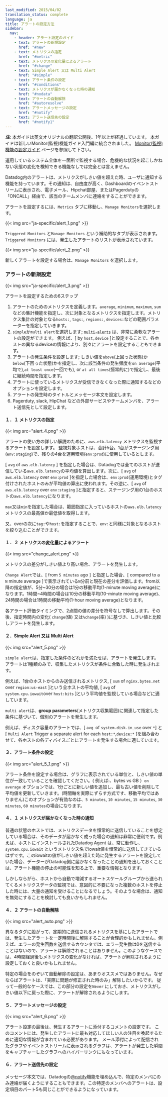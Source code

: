 ```yaml
---
last_modified: 2015/04/02
translation_status: complete
language: ja
title: アラートの設定方法
sidebar:
  nav:
    - header: アラート設定のガイド
    - text: アラートの新規設定
      href: "#new"
    - text: メトリクスの指定
      href: "#metric"
    - text: メトリクスの変化量によるアラート
      href: "#change"
    - text: Simple Alert 又は Multi Alert
      href: "#simple"
    - text: アラート条件の設定
      href: "#conditions"
    - text: メトリクスが届かなくなった時の通知
      href: "#nodata"
    - text: アラートの自動解除
      href: "#autoresolve"
    - text: アラートメッセージの設定
      href: "#notify"
    - text: アラート送信先の設定
      href: "#notify1"
---
```


***注:*** 本ガイドは英文オリジナルの翻訳公開後、1年以上が経過しています。
本ガイドは新しいMonitor(監視)機能ガイド入門編に統合されました。
[Monitor(監視)機能の設定ガイド](/ja/guides/monitoring) ページを参照して下さい。

<!-- <p>Monitoring all of your infrastructure in one place wouldn't be complete without
the ability to know when critical changes are occurring.
Alerts within Datadog notify you when a metric crosses a threshold; they're flexible,
appear in the event stream, and can be delivered to team members of your choice via email,
Hipchat room, or whoever is 'oncall' in Pagerduty.
To set up an alert, go to the 'Metrics' tab and select 'Manage Alerts'.</p>

{{< img src="alert_1.png" >}}

<p>Two subtabs will appear, 'Triggered Alerts' and 'Manage Metric Alerts'.
'Triggered Alerts' are all alerts currently firing. Select 'Manage Metric Alerts' to
create a new alert.</p>

{{< img src="alert_2.png" >}} -->

運用しているシステム全体を一箇所で監視する場合、危機的な状況を起こしかねない状態の変化を検知できる機能なしでは完全とは言えません。

Datadog内のアラートは、メトリクスがしきい値を超えた時、ユーザに通知する機能を持っています。その通知は、自由度が高く、Dashboardのイベントストリームに表示され、電子メール、Hipchat部屋、またはPagerdutyの「ONCALL」経由で、該当のチームメンバに連絡をすることができます。

アラートを設定するには、`Metrics` タブに移動し、`Manage Monitors`を選択します。

{{< img src="ja-specific/alert_1.png" >}}

`Triggered Monitors` と`Manage Monitors` という補助的なタブが表示されます。
`Triggered Monitors` には、発生したアラートのリストが表示されています。

{{< img src="ja-specific/alert_2.png" >}}

新しくアラートを設定する場合は、`Manage Monitors` を選択します。


<!-- <h3 id="new">Creating a new alert</h3>
{{< img src="alert_3.png" >}}

<p>There are 5 steps to creating an alert</p>
<ol>
<li>Choose the average, minimum, maximum, or sum of a  metric over specific hosts,
tags, regions, devices, etc.</li>
<li>Choose a simple or multi alert; <a href="#simple">multi-alerts</a> are flexible
and can be across host, device, role, etc.</li>
<li>Set the alert conditions; if the metric was above or below a threshold value on average,
at least once, or at all times during a time span and to be alerted if the metric
is receiving no data.</li>
<li>Say what's happening in the alert and @ notify team members.</li>
<li>You can also notify specific services.</li>
</ol> -->


<h3 id="new">アラートの新規設定</h3>

{{< img src="ja-specific/alert_3.png" >}}

アラートを設定するための6ステップ

1. アラートのためのメトリクスを定義します。`average`, `minimum`, `maximum`, `sum`などの集計機能を指定し、次に対象となるメトリクスを指定します。メトリクス集計の対象となる`hosts:`,
`tags:`, `regions:`, `devices:`などの範囲パラメーターを指定していきます。
2. `simple`か`multi alert`を選択します; [`multi-alerts`](#simple) は、非常に柔軟なアラートの設定ができます。
例えば、[ by `host,device` ]と設定することで、各ホストの異なるdeviceの情報により、別々にアラートを設定することもできます。
3. アラートの発生条件を設定します; しきい値を`above`(上回った状態)か`below`(下回った状態)かを指定し、次に該当条件の発生頻度を`on average`(平均で),`at least once`(一回でも), or `at all times`(恒常的に)で指定し、最後に継続時間を指定します。
4. アラートに使っているメトリクスが受信できなくなった際に通知するなどのオプションを設定します。
5. アラートの発生時のタイトルとメッセージ本文を設定します。
6. Pagerduty, slack, HipChat などの外部サービスやチームメンバを、アラート送信先として設定します。


<!-- <h4 id="metric">Choosing a metric</h4>
{{< img src="alert_4.png" >}}
<p>To get into detail on how to use alerts, let's take aws.elb.latency as an example.
Let's also say there are 5 hosts, 1 in staging and the rest in prod.</p>

<p>When selecting 'avg' for 'aws.elb.latency', Datadog will be taking the average
from all hosts emitting that metric. If you add a parameter to 'over', say 'env:prod',
it will now stop averaging in anything not tagged 'env:prod'. On the other hand, if you
did 'env:staging' it wouldn't really be averaging because there would be just one host
emitting that metric thus one time series.
        When selecting 'max' or 'min', Datadog will take the highest or
lowest point respectively seen from any of the hosts emitting that metric.
        Select a 'tag' will limit the metric collection to what you've specified.</p> -->

<h4 id="metric">１．１ メトリクスの指定</h4>

{{< img src="alert_4.png" >}}

アラートの使い方の詳しい解説のために、`aws.elb.latency` メトリクスを監視するアラートを設定します。
監視対象ホストは、合計5台。1台がステージング用(`env:staging`)で、残りの4台を運用環境(`env:prod`)に使用しているとします。

[ `avg` of `aws.elb.latency` ] を指定した場合は、Datadogでは全てのホストが送信している`aws.elb.latency`の平均値を算出します。次に、[ `avg` of `aws.elb.latency` over `env:prod` ]を指定した場合は、`env:prod`(運用環境)とタグ付けされたホストのみが平均値の算出に使われます。その逆に、[ `avg` of `aws.elb.latency` over `env:staging` ]と指定すると、ステージング用の1台のホストの`aws.elb.latency`になります。

`max`又は`min`を指定した場合は、範囲指定に入っているホストの`aws.elb.latency` メトリクスの最高値か最低値を取得します。

又、overの次に`tag:`や`host:`を指定することで、`env:`と同様に対象となるホストを絞り込むことができます。


<!-- <h4 id="change">Change Alerts</h4>
{{< img src="change_alert.png" >}}
<p>
A change alert is triggered when the delta between values is higher than the threshold.
</p>
<p>
A change alert evaluates the difference between a value N minutes ago and now.
The averaging of the values depends on the timeframe of the alert, e.g. 5m - 30m
alerts calculate against a 1-minute moving average, while 1h - 4h alerts will use a 10-minute moving average.
</p>
<p>
On each alert evaluation Datadog will calculate the raw difference (not absolute value) between these two values.
An alert is triggered when the delta over time exceeds the limit, where the limit can be a fixed value or a percent of change.

</p> -->

<h4 id="change">１．２ メトリクスの変化量によるアラート</h4>
{{< img src="change_alert.png" >}}

メトリクスの差分がしきい値より高い場合、アラートを発生します。

`Change Alert`では、[ from `5 minutes` ago ] と指定した場合、[ compared to a `N` minute average ]で表示されている`N`分前と現在の差分を評価します。from以降の指定値が、5分~30分の場合は1分の移動平均(1-minute moving average)になります。1時間~4時間の場合は10分の移動平均(10-minute moving average)、24時間の場合は1時間の移動平均(1-hour moving average)となります。

各アラート評価タイミングで、2点間の値の差分を符号なしで算出します。その後、指定時間内の変化( `change`(値) 又は`%change`(率) )に基づき、しきい値と比較しアラートを発生します。


<!-- <h4 id="simple">Simple and Multi Alerts</h4>
{{< img src="alert_5.png" >}}
<p>A simple alert aggregates over all reporting sources.
You'll get one alert, when the aggregated value meets the conditions set below.
This works best to monitor a metric from a single host, like avg of system.cpu.iowait
over host:bits, or for an aggregate metric across many hosts, like
sum of nginx.bytes.net over region:us-east.</p>

<p>A multi alert applies the alert to each source, according to your group parameters.
E.g. to alert on disk space you might group by host and device, creating the
query: avg of system.disk.in_use over * by host,device. This will trigger a separate
alert for each device on each host that is running out of space.</p> -->

<h4 id="simple">２．Simple Alert 又は Multi Alert</h4>

{{< img src="alert_5.png" >}}

`simple alert`は、指定した条件のどれかを満たせば、アラートを発生します。
アラートは1種類のみで、収集したメトリクスが条件に合致した時に発生されます。

例えば、1台のホストからのみ送信されるメトリクス, [ `sum` of `nginx.bytes.net` over `region:us-east` ]という全ホストの平均値, [ `avg` of `system.cpu.iowait`over `host:bits` ]という平均値を監視している場合などに適しています。

`multi alert`は、**group parameters**(メトリクス収集範囲)に関連して指定した条件に基づいて、個別のアラートを発生します。

例えば、ディスク容量のアラートでは、[ `avg `of `system.disk.in_use` over `*`] と [ `Multi Alert` Trigger a separate alert for each `host:*`,`device:*` ]を組み合わせて、各ホストの各ディバイスごとにアラートを発生する場合に適しています。


<!-- <h4 id="conditions">Alert conditions</h4>
{{< img src="alert_5_1.png" >}}

<p>When setting the alert conditions, ensure that the threshold value you use correctly
matches the unit that are showing in the graph (for example, bytes vs GB). The
'on average' option updates each minute to include the most recent time and dropoff
what’s old (not a “moving average”, really a sliding timeframe). The options for
the time frame are 5, 10, 15, 30, or 60 minutes.</p> -->

<h4 id="conditions">３．アラート条件の設定</h4>
{{< img src="alert_5_1.png" >}}

アラート条件を設定する場合は、グラフに表示されている単位と、しきい値の単位が一致していることを確認してください。( 例えば:、bytes vs GB ）`on average` オプションでは、1分ごとに新しい値を追加し、最も古い値を削除して平均値を更新していきます。(時間軸を実際にずらす方式です、移動平均ではありません)このオプションが有効なのは、`5 minutes`, `10 minutes`, `15 minutes`, `30 minutes`, `60 minutes`の場合になります。

<!-- <h4 id="nodata">No-data alerts</h4>

<p>No-data alerts make it possible to be alerted on a host going down by
registering a “simple alert” or “multi alert” for a metric that is expected to be
reported all the time. Thanks to tags and multi-alerts, this still allows
one alert to cover a large number of hosts. You can enable this by selecting
"Notify" in the dropdown beside "if this metric is missing data for more than
your selected timeframe."</p>

<p>On the other hand, if you are monitoring a
metric over an auto-scaling group of hosts that may come and go at any time,
you will get a lot of notifications when hosts are shut down deliberately. In
that case you should not enable notifications for missing data.</p>

<p>This does not entirely encompass host up/down scenarios, because in the
event that the agent died and the host is still up, you would be incorrectly
alerted. We are working towards supporting this with Service Checks, a feature
we hope to release in the near future.</p> -->

<h4 id="nodata">４．１ メトリクスが届かなくなった時の通知</h4>

普通の状態のホストでは、メトリクスデータを恒常的に送信していることを想定している場合は、そのデータが届かなく成った場合の通知は非常に便利です。例えば、ホストにインストールされたDatadog Agent は、常に動作し、`system.cpu.iowait` というメトリクス名でiowait値を恒常的に送信してきているはずです。このiowaitの値がしきい値を超えた時に発生するアラートを設定していた場合、データーがDatadog側に届かなくなったことの通知を出しておくことは、アラート機能の停止の可能性を知る上で、重要な情報となります。

しかしならがら、ホストから自動で増減するオートスケールグループから送られてくるメトリクスデータの監視では、意図的に不要になった複数のホストを停止した時には、大量の通知を受けることになるでしょう。そのような場合は、通知を無効にすることを検討しても良いかもしれません。


<!-- <h4 id="autoresolve">Autoresolving alerts</h4>
{{< img src="alert_auto.png" >}}

<p>For some metrics that report periodically across different tags,
it may make sense to have triggered alerts auto-resolve after a certain time
period. For example, if you have a counter that reports only when an error is
fired the alert will never resolve because the metric will never report 0 as
the number of errors. In this case, you may want to set your alert to resolve
after 4 hours of inactivity on that metric.
In most cases this setting will not be useful because you will only want an
alert to resolve once it actually has been fixed. So in the general case it
makes sense to leave this as [Never] so that the alert will only resolve when
the metric falls below the given threshold.</p> -->

<h4 id="autoresolve">４．２ アラートの自動解除</h4>
{{< img src="alert_auto.png" >}}

異なるタグに股がって、定期的に送信されるメトリクスを基にしたアラートでは、発生したアラートを一定時間後に解除することが合理的かもしれません。例えば、エラーの発生回数を送信するカウンタでは、エラー発生数は0を送信することはないので、アラートは解除されることはありません。このようなケースでは、4時間経過後もメトリクスの変化がなければ、アラートが解除されるように設定しておくと良いかもしれません。

特定の場合をのぞいて自動解除の設定は、あまりオススメではありません。なぜならばアラートは、「実際に問題が修正された時のみ」解除したいからです。
従って一般的なケースでは、この部分の設定を`Never` にしておき、メトリクスがしきい値以下に戻った際に、アラートが解除されるようにします。


<!-- <h4 id="notify">Notifying</h4>
{{< img src="alert_6.png" >}}
<p>In the final step of setting up an alert, you can give any necessary commentary
for the alert so if it triggers it will alert the correct people with the most context possible.
Each graph delivered via email or in the event stream when an alert triggers is a hyperlink
to that graph at that exact timeframe. In the body of the message you can <a href="https://docs.datadoghq.com/faq/#notify">@notify</a>
members of the team to have it specifically call out to them. You can also do this in
part 5, 'Notify your team'.</p> -->

<h4 id="notify">５．アラートメッセージの設定</h4>

{{< img src="alert_6.png" >}}

アラート設定の最後は、発生するアラートに添付するコメントの設定です。
このコメントには、発生したアラートに最も対応してほしい人の注目を喚起するために適切な情報が含まれている必要があります。
メール添付によって配信されたグラフやイベントストリームに表示されるグラフは、アラートが発生した瞬間をキャプチャーしたグラフへのハイパーリンクにもなっています。

<h4 id="notify1">６．アラート送信先の設定</h4>


メッセージ本文では、Datadogの<a href="https://docs.datadoghq.com/ja/faq/#notify">@notify</a>機能を埋め込んで、特定のメンバにのみ連絡が届くようにすることもできます。この特定のメンバへのアラートは、設定項目のパート5も同じことができるようになっています。


<!-- <h3 id="faqs">Alerting FAQs</h3>
<ul>
<li>Can you alert on a function? Not currently, but we're working towards this!</li>
<li>Can you alert on an event? Not currently, but we're discussing how we'd like to implement this.
As an alternative you can set up an @ notification in the body of the event which would deliver the
event via email whenever it occurred.</li>

</ul> -->
